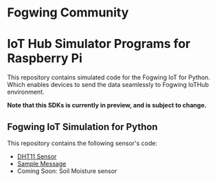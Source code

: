 # **Fogwing Community**

# IoT Hub Simulator Programs for Raspberry Pi

This repository contains simulated code for the Fogwing IoT for Python. Which enables devices to send the data seamlessly to Fogwing IoTHub environment.

**Note that this SDKs is currently in preview, and is subject to change.**

## Fogwing IoT Simulation for Python
This repository contains the following sensor's code:
* [DHT11 Sensor](https://github.com/factana/fogwing-simulator-for-raspberry-python/tree/master/fw-iothub-dht11-sensor)
* [Sample Message](https://github.com/factana/fogwing-simulator-for-raspberry-python/tree/master/fw-iothub-sample-message)
* Coming Soon: Soil Moisture sensor

##
